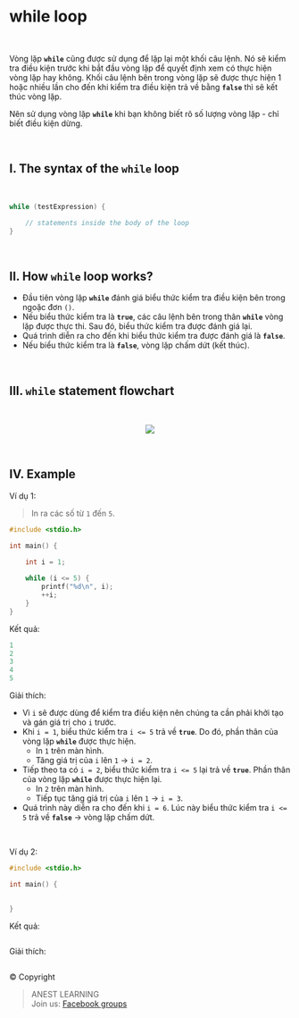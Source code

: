 # while loop

<br />


Vòng lặp **`while`** cũng được sử dụng để lặp lại một khối câu lệnh. Nó sẽ kiểm tra điều kiện trước khi bắt đầu vòng lặp để quyết định xem có thực hiện vòng lặp hay không. Khối câu lệnh bên trong vòng lặp sẽ được thực hiện 1 hoặc nhiều lần cho đến khi kiểm tra điều kiện trả về bằng **`false`** thì sẽ kết thúc vòng lặp.

Nên sử dụng vòng lặp **`while`** khi bạn không biết rõ số lượng vòng lặp - chỉ biết điều kiện dừng.

<br />

## I. The syntax of the `while` loop

<br />

```c
while (testExpression) {

    // statements inside the body of the loop 
}
```

<br />

## II. How `while` loop works?

- Đầu tiên vòng lặp **`while`** đánh giá biểu thức kiểm tra điều kiện bên trong ngoặc đơn `()`.
- Nếu biểu thức kiểm tra là **`true`**, các câu lệnh bên trong thân **`while`** vòng lặp được thực thi. Sau đó, biểu thức kiểm tra được đánh giá lại.
- Quá trình diễn ra cho đến khi biểu thức kiểm tra được đánh giá là **`false`**.
- Nếu biểu thức kiểm tra là **`false`**, vòng lặp chấm dứt (kết thúc).

<br />

## III. `while` statement flowchart

<br />

<p align="center">
  <img src="https://github.com/AnestLearning/Course-C-Fundamentals/blob/master/Images/c-while-loop.jpg">
</p>

<br />

## IV. Example

Ví dụ 1:
> In ra các số từ `1` đến `5`.

```c
#include <stdio.h>

int main() {

    int i = 1;
    
    while (i <= 5) {
        printf("%d\n", i);
        ++i;
    }
}
```

Kết quả:
```c
1
2
3
4
5
```

Giải thích:
- Vì `i` sẽ được dùng để kiểm tra điều kiện nên chúng ta cần phải khởi tạo và gán giá trị cho `i` trước.
- Khi `i = 1`, biểu thức kiểm tra `i <= 5` trả về **`true`**. Do đó, phần thân của vòng lặp **`while`** được thực hiện. 
  - In `1` trên màn hình.
  - Tăng giá trị của `i` lên `1` → `i = 2`.
- Tiếp theo ta có `i = 2`, biểu thức kiểm tra `i <= 5` lại trả về **`true`**. Phần thân của vòng lặp **`while`** được thực hiện lại.
  - In `2` trên màn hình.
  - Tiếp tục tăng giá trị của `i` lên `1` → `i = 3`.
- Quá trình này diễn ra cho đến khi `i = 6`. Lúc này biểu thức kiểm tra `i <= 5` trả về **`false`** → vòng lặp chấm dứt.

<br />

Ví dụ 2:
> 

```c
#include <stdio.h>

int main() {

    
}
```

Kết quả:
```c

```

Giải thích:


##  

© Copyright
> ANEST LEARNING  
> Join us: [Facebook groups](https://www.facebook.com/groups/anest.learning/)

